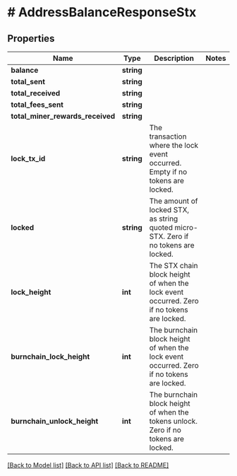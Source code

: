 # # AddressBalanceResponseStx

## Properties

Name | Type | Description | Notes
------------ | ------------- | ------------- | -------------
**balance** | **string** |  |
**total_sent** | **string** |  |
**total_received** | **string** |  |
**total_fees_sent** | **string** |  |
**total_miner_rewards_received** | **string** |  |
**lock_tx_id** | **string** | The transaction where the lock event occurred. Empty if no tokens are locked. |
**locked** | **string** | The amount of locked STX, as string quoted micro-STX. Zero if no tokens are locked. |
**lock_height** | **int** | The STX chain block height of when the lock event occurred. Zero if no tokens are locked. |
**burnchain_lock_height** | **int** | The burnchain block height of when the lock event occurred. Zero if no tokens are locked. |
**burnchain_unlock_height** | **int** | The burnchain block height of when the tokens unlock. Zero if no tokens are locked. |

[[Back to Model list]](../../README.md#models) [[Back to API list]](../../README.md#endpoints) [[Back to README]](../../README.md)
